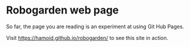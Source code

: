 Robogarden web page
===================

So far, the page you are reading is an experiment at using Git Hub Pages.

Visit https://hamoid.github.io/robogarden/ to see this site in action.
